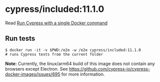 <!--
WARNING: this file was autogenerated by generate-included-image.js using

    npm run add:included -- 11.1.0 cypress/browsers:node16.16.0-chrome105-ff104-edge
-->

# cypress/included:11.1.0

Read [Run Cypress with a single Docker command][blog post url]

## Run tests

```shell
$ docker run -it -v $PWD:/e2e -w /e2e cypress/included:11.1.0
# runs Cypress tests from the current folder
```

**Note:** Currently, the linux/arm64 build of this image does not contain any browsers except Electron. See https://github.com/cypress-io/cypress-docker-images/issues/695 for more information.

[blog post url]: https://www.cypress.io/blog/2019/05/02/run-cypress-with-a-single-docker-command/
